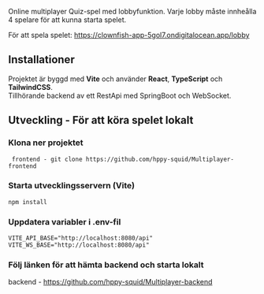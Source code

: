 Online multiplayer Quiz-spel med lobbyfunktion. Varje lobby måste innheålla 4 spelare för att kunna starta spelet. 

För att spela spelet: https://clownfish-app-5gol7.ondigitalocean.app/lobby 

## Installationer

Projektet är byggd med **Vite** och använder **React**, **TypeScript** och **TailwindCSS**.
<br>
Tillhörande backend av ett RestApi med SpringBoot och WebSocket.


## Utveckling - För att köra spelet lokalt

### Klona ner projektet 
```
 frontend - git clone https://github.com/hppy-squid/Multiplayer-frontend
```
### Starta utvecklingsservern (Vite)
```
npm install
```
### Uppdatera variabler i .env-fil
```
VITE_API_BASE="http://localhost:8080/api"
VITE_WS_BASE="http://localhost:8080/api"
```

### Följ länken för att hämta backend och starta lokalt

 backend - https://github.com/hppy-squid/Multiplayer-backend


 

